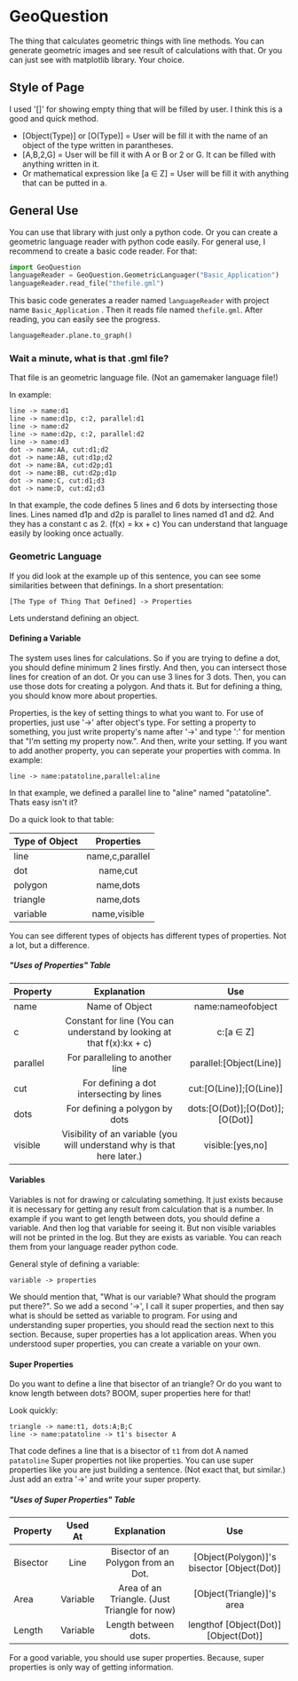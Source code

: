 # GeoQuestion
The thing that calculates geometric things with line methods. You can generate geometric images and see result of calculations with that. Or you can just see with matplotlib library. Your choice.

## Style of Page
I used '[]' for showing empty thing that will be filled by user. I think this is a good and quick method.

* [Object(Type)] or [O(Type)] = User will be fill it with the name of an object of the type written in parantheses.
* [A,B,2,G] = User will be fill it with A or B or 2 or G. It can be filled with anything written in it.
* Or mathematical expression like [a ∈ Z] = User will be fill it with anything that can be putted in a.

## General Use

You can use that library with just only a python code. Or you can create a geometric language reader with python code easily. For general use, I recommend to create a basic code reader. For that:

```python
import GeoQuestion
languageReader = GeoQuestion.GeometricLanguager("Basic_Application")
languageReader.read_file("thefile.gml")
```

This basic code generates a reader named ```languageReader``` with project name ```Basic_Application``` . Then it reads file named ```thefile.gml```. 
After reading, you can easily see the progress.

```python
languageReader.plane.to_graph()
```

### Wait a minute, what is that .gml file?

That file is an geometric language file. (Not an gamemaker language file!) 

In example:

```
line -> name:d1
line -> name:d1p, c:2, parallel:d1
line -> name:d2
line -> name:d2p, c:2, parallel:d2
line -> name:d3
dot -> name:AA, cut:d1;d2
dot -> name:AB, cut:d1p;d2
dot -> name:BA, cut:d2p;d1
dot -> name:BB, cut:d2p;d1p
dot -> name:C, cut:d1;d3
dot -> name:D, cut:d2;d3
```

In that example, the code defines 5 lines and 6 dots by intersecting those lines. Lines named d1p and d2p is parallel to lines named d1 and d2.
And they has a constant c as 2. (f(x) = kx + c)
You can understand that language easily by looking once actually.

### Geometric Language

If you did look at the example up of this sentence, you can see some similarities between that definings. In a short presentation:

```
[The Type of Thing That Defined] -> Properties
```
Lets understand defining an object. 

#### Defining a Variable

The system uses lines for calculations. So if you are trying to define a dot, you should define minimum 2 lines firstly.
And then, you can intersect those lines for creation of an dot. Or you can use 3 lines for 3 dots.
Then, you can use those dots for creating a polygon. And thats it. But for defining a thing, you should know more about properties.

Properties, is the key of setting things to what you want to. For use of properties, just use '->' after object's type. 
For setting a property to something, you just write property's name after '->' and type ':' for mention that "I'm setting my property now.".
And then, write your setting. If you want to add another property, you can seperate your properties with comma. In example:

```
line -> name:patatoline,parallel:aline
```

In that example, we defined a parallel line to "aline" named "patatoline". Thats easy isn't it?

Do a quick look to that table: 

| Type of Object | Properties        |
| -------------- |:-----------------:|
| line           | name,c,parallel   |
| dot            | name,cut          |
| polygon        | name,dots         |
| triangle       | name,dots         |
| variable       | name,visible      |

You can see different types of objects has different types of properties. Not a lot, but a difference.

##### "Uses of Properties" Table
| Property       | Explanation                                                             | Use                                    |
| -------------- |:-----------------------------------------------------------------------:|:--------------------------------------:|
| name           | Name of Object                                                          | name:nameofobject                      |
| c              | Constant for line  (You can understand by looking at that f(x):kx + c)  | c:[a ∈ Z]                              |
| parallel       | For paralleling to another line                                         | parallel:[Object(Line)]                |
| cut            | For defining a dot intersecting by lines                                | cut:[O(Line)];[O(Line)]                |
| dots           | For defining a polygon by dots                                          | dots:[O(Dot)];[O(Dot)];[O(Dot)]        |
| visible        | Visibility of an variable (you will understand why is that here later.) | visible:[yes,no]                       |

#### Variables

Variables is not for drawing or calculating something. It just exists because it is necessary for getting any result from calculation that is a number.
In example if you want to get length between dots, you should define a variable. And then log that variable for seeing it. But non visible variables will
not be printed in the log. But they are exists as variable. You can reach them from your language reader python code.

General style of defining a variable:

```
variable -> properties
```

We should mention that, "What is our variable? What should the program put there?". 
So we add a second '->', I call it super properties, and then say what is should be setted as variable to program.
For using and understanding super properties, you should read the section next to this section.
Because, super properties has a lot application areas. When you understood super properties, you can create a variable on your own.

#### Super Properties
Do you want to define a line that bisector of an triangle? Or do you want to know length between dots? BOOM, super properties here for that!

Look quickly:

```
triangle -> name:t1, dots:A;B;C
line -> name:patatoline -> t1's bisector A
```
That code defines a line that is a bisector of ``` t1 ``` from dot A named ``` patatoline ```
Super properties not like properties. You can use super properties like you are just building a sentence. (Not exact that, but similar.)
Just add an extra '->' and write your super property.

##### "Uses of Super Properties" Table
| Property       | Used At  | Explanation                                                             | Use                                          |
| -------------- |:--------:|:-----------------------------------------------------------------------:|:--------------------------------------------:|
| Bisector       | Line     | Bisector of an Polygon from an Dot.                                     | [Object(Polygon)]'s bisector [Object(Dot)]   |
| Area           | Variable | Area of an Triangle. (Just Triangle for now)                            | [Object(Triangle)]'s area                    |
| Length         | Variable | Length between dots.                                                    | lengthof [Object(Dot)] [Object(Dot)]         |

For a good variable, you should use super properties. Because, super properties is only way of getting information.











